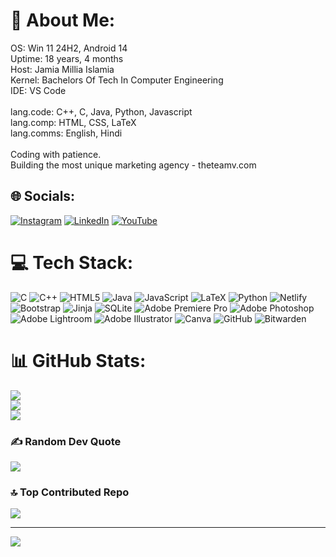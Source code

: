 # 💫 About Me:
OS: Win 11 24H2, Android 14<br>Uptime: 18 years, 4 months<br>Host: Jamia Millia Islamia<br>Kernel: Bachelors Of Tech In Computer Engineering<br>IDE: VS Code<br><br>lang.code: C++, C, Java, Python, Javascript<br>lang.comp: HTML, CSS, LaTeX<br>lang.comms: English, Hindi<br><br>Coding with patience.<br>Building the most unique marketing agency - theteamv.com


## 🌐 Socials:
[![Instagram](https://img.shields.io/badge/Instagram-%23E4405F.svg?logo=Instagram&logoColor=white)](https://instagram.com/notshahanxd) [![LinkedIn](https://img.shields.io/badge/LinkedIn-%230077B5.svg?logo=linkedin&logoColor=white)](https://linkedin.com/in/shahanxd) [![YouTube](https://img.shields.io/badge/YouTube-%23FF0000.svg?logo=YouTube&logoColor=white)](https://youtube.com/@UCyjEeSvqUYPtwiZmyd1q_Yw) 

# 💻 Tech Stack:
![C](https://img.shields.io/badge/c-%2300599C.svg?style=for-the-badge&logo=c&logoColor=white) ![C++](https://img.shields.io/badge/c++-%2300599C.svg?style=for-the-badge&logo=c%2B%2B&logoColor=white) ![HTML5](https://img.shields.io/badge/html5-%23E34F26.svg?style=for-the-badge&logo=html5&logoColor=white) ![Java](https://img.shields.io/badge/java-%23ED8B00.svg?style=for-the-badge&logo=openjdk&logoColor=white) ![JavaScript](https://img.shields.io/badge/javascript-%23323330.svg?style=for-the-badge&logo=javascript&logoColor=%23F7DF1E) ![LaTeX](https://img.shields.io/badge/latex-%23008080.svg?style=for-the-badge&logo=latex&logoColor=white) ![Python](https://img.shields.io/badge/python-3670A0?style=for-the-badge&logo=python&logoColor=ffdd54) ![Netlify](https://img.shields.io/badge/netlify-%23000000.svg?style=for-the-badge&logo=netlify&logoColor=#00C7B7) ![Bootstrap](https://img.shields.io/badge/bootstrap-%238511FA.svg?style=for-the-badge&logo=bootstrap&logoColor=white) ![Jinja](https://img.shields.io/badge/jinja-white.svg?style=for-the-badge&logo=jinja&logoColor=black) ![SQLite](https://img.shields.io/badge/sqlite-%2307405e.svg?style=for-the-badge&logo=sqlite&logoColor=white) ![Adobe Premiere Pro](https://img.shields.io/badge/Adobe%20Premiere%20Pro-9999FF.svg?style=for-the-badge&logo=Adobe%20Premiere%20Pro&logoColor=white) ![Adobe Photoshop](https://img.shields.io/badge/adobe%20photoshop-%2331A8FF.svg?style=for-the-badge&logo=adobe%20photoshop&logoColor=white) ![Adobe Lightroom](https://img.shields.io/badge/Adobe%20Lightroom-31A8FF.svg?style=for-the-badge&logo=Adobe%20Lightroom&logoColor=white) ![Adobe Illustrator](https://img.shields.io/badge/adobe%20illustrator-%23FF9A00.svg?style=for-the-badge&logo=adobe%20illustrator&logoColor=white) ![Canva](https://img.shields.io/badge/Canva-%2300C4CC.svg?style=for-the-badge&logo=Canva&logoColor=white) ![GitHub](https://img.shields.io/badge/github-%23121011.svg?style=for-the-badge&logo=github&logoColor=white) ![Bitwarden](https://img.shields.io/badge/bitwarden-%23175DDC.svg?style=for-the-badge&logo=bitwarden&logoColor=white)
# 📊 GitHub Stats:
![](https://github-readme-stats.vercel.app/api?username=shahanxd&theme=midnight-purple&hide_border=false&include_all_commits=true&count_private=true)<br/>
![](https://github-readme-streak-stats.herokuapp.com/?user=shahanxd&theme=midnight-purple&hide_border=false)<br/>
![](https://github-readme-stats.vercel.app/api/top-langs/?username=shahanxd&theme=midnight-purple&hide_border=false&include_all_commits=true&count_private=true&layout=compact)

### ✍️ Random Dev Quote
![](https://quotes-github-readme.vercel.app/api?type=horizontal&theme=dark)

### 🔝 Top Contributed Repo
![](https://github-contributor-stats.vercel.app/api?username=shahanxd&limit=5&theme=midnight-purple&combine_all_yearly_contributions=true)

---
[![](https://visitcount.itsvg.in/api?id=shahanxd&icon=5&color=12)](https://visitcount.itsvg.in)

<!-- Proudly created with GPRM ( https://gprm.itsvg.in ) -->
